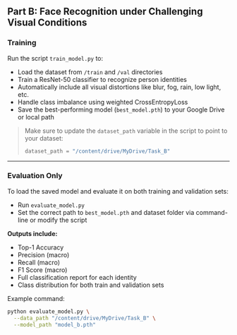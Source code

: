 ## Part B: Face Recognition under Challenging Visual Conditions

### Training

Run the script `train_model.py` to:

- Load the dataset from `/train` and `/val` directories
- Train a ResNet-50 classifier to recognize person identities
- Automatically include all visual distortions like blur, fog, rain, low light, etc.
- Handle class imbalance using weighted CrossEntropyLoss
- Save the best-performing model (`best_model.pth`) to your Google Drive or local path

> Make sure to update the `dataset_path` variable in the script to point to your dataset:
>
> ```python
> dataset_path = "/content/drive/MyDrive/Task_B"
> ```

---

### Evaluation Only

To load the saved model and evaluate it on both training and validation sets:

- Run `evaluate_model.py`
- Set the correct path to `best_model.pth` and dataset folder via command-line or modify the script

**Outputs include:**

- Top-1 Accuracy
- Precision (macro)
- Recall (macro)
- F1 Score (macro)
- Full classification report for each identity
- Class distribution for both train and validation sets

Example command:

```bash
python evaluate_model.py \
  --data_path "/content/drive/MyDrive/Task_B" \
  --model_path "model_b.pth"
```
